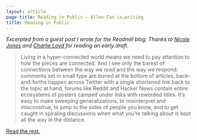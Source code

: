 ```yaml
---
layout: article
page-title: Reading in Public – Allen Tan is…writing
title: Reading in Public
---
```


*Excerpted from a guest post I wrote for the Readmill blog. Thanks to [Nicole Jones](https://twitter.com/#!/nicoleslaw) and [Charlie Loyd](https://twitter.com/#!/vruba) for reading an early draft.*

> Living in a hyper-connected world means we need to pay attention to how the pieces are connected. And I see only the barest of connections between the way we read and the way we respond: comments set in small type are buried at the bottom of articles, back-and-forths happen across Twitter with a single shortened link back to the topic at hand, forums like Reddit and Hacker News contain entire ecosystems of posters camped under links with reworded titles. It’s easy to make sweeping generalizations, to misinterpret and misconstrue, to jump to the sides of people you know, and to get caught in spiraling discussions when what you’re talking about is kept all the way in the distance.

[Read the rest.](http://blog.readmill.com/post/22647981763/guest-post-allen-tan-on-highlighting-and-focus)